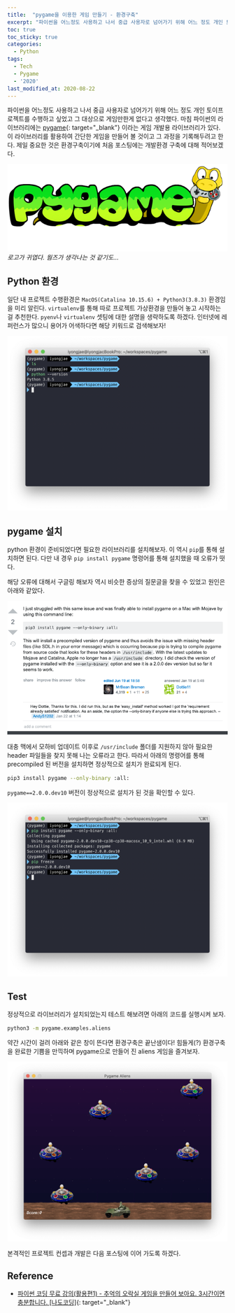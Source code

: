 ```yaml
---
title:  "pygame을 이용한 게임 만들기 - 환경구축"
excerpt: "파이썬을 어느정도 사용하고 나서 중급 사용자로 넘어가기 위해 어느 정도 개인 토이프로젝트를 수행하고 싶었고 그 대상으로 게임만한게 없다고 생각했다."
toc: true
toc_sticky: true
categories:
  - Python
tags:
  - Tech
  - Pygame
  - '2020'
last_modified_at: 2020-08-22
---
```


파이썬을 어느정도 사용하고 나서 중급 사용자로 넘어가기 위해 어느 정도 개인 토이프로젝트를 수행하고 싶었고 그 대상으로 게임만한게 없다고 생각했다. 마침 파이썬의 라이브러리에는 [pygame](https://www.pygame.org/){: target="_blank"} 이라는 게임 개발용 라이브러리가 있다. 이 라이브러리를 활용하여 간단한 게임을 만들어 볼 것이고 그 과정을 기록해두려고 한다. 제일 중요한 것은 환경구축이기에 처음 포스팅에는 개발환경 구축에 대해 적어보겠다.

![pygame_title](/assets/images/2020/08/pygame-title.png)
*로고가 귀엽다. 웜즈가 생각나는 것 같기도...*

## Python 환경

일단 내 프로젝트 수행환경은 `MacOS(Catalina 10.15.6) + Python3(3.8.3)` 환경임을 미리 알린다. `virtualenv`를 통해 따로 프로젝트 가상환경을 만들어 놓고 시작하는 걸 추천한다. `pyenv`나 `virtualenv` 셋팅에 대한 설명을 생략하도록 하겠다. 인터넷에 레퍼런스가 많으니 용어가 어색하다면 해당 키워드로 검색해보자!

![my_python_env](/assets/images/2020/08/my-python-env.png)

## pygame 설치

python 환경이 준비되었다면 필요한 라이브러리를 설치해보자.
이 역시 `pip`를 통해 설치하면 된다. 다만 내 경우 `pip install pygame` 명령어를 통해 설치했을 때 오류가 떳다.

<script id="asciicast-354914" src="https://asciinema.org/a/354914.js" async></script>

해당 오류에 대해서 구글링 해보자 역시 비슷한 증상의 질문글을 찾을 수 있었고 원인은 아래와 같았다.

![stackoverflow_answer](/assets/images/2020/08/stackoverflow-answer.png)

대충 맥에서 모하비 업데이트 이후로 `/usr/include` 폴더를 지원하지 않아 필요한 header 파일들을 찾지 못해 나는 오류라고 한다. 따라서 아래의 명령어를 통해 precompiled 된 버전을 설치하면 정상적으로 설치가 완료되게 된다.

```zsh
pip3 install pygame --only-binary :all:
```

`pygame==2.0.0.dev10` 버전이 정상적으로 설치가 된 것을 확인할 수 있다.

![success_install](/assets/images/2020/08/success-install.png)

## Test

정상적으로 라이브러리가 설치되었는지 테스트 해보려면 아래의 코드를 실행시켜 보자.

```zsh
python3 -m pygame.examples.aliens
```

약간 시간이 걸려 아래와 같은 창이 뜬다면 환경구축은 끝난샘이다!
힘들게(?) 환경구축을 완료한 기쁨을 만끽하며 pygame으로 만들어 진 aliens 게임을 즐겨보자.

![pygame_sample](/assets/images/2020/08/pygame-sample.png)

본격적인 프로젝트 컨셉과 개발은 다음 포스팅에 이어 가도록 하겠다.

## Reference
- [파이썬 코딩 무료 강의(활용편1) - 추억의 오락실 게임을 만들어 보아요. 3시간이면 충분합니다. [나도코딩]](https://youtu.be/Dkx8Pl6QKW0){: target="_blank"}

